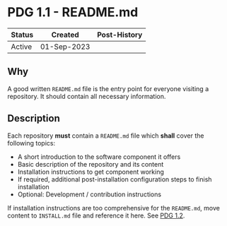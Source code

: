 # PDG 1.1 - README.md

| Status | Created     | Post-History |
|--------|-------------|--------------|
| Active | 01-Sep-2023 |              |

## Why

A good written `README.md` file is the entry point for everyone visiting a repository. It should contain all necessary information.

## Description

Each repository **must** contain a `README.md` file which **shall** cover the following topics:

- A short introduction to the software component it offers
- Basic description of the repository and its content
- Installation instructions to get component working
- If required, additional post-installation configuration steps to finish installation
- Optional: Development / contribution instructions 

If installation instructions are too comprehensive for the `README.md`, move content to `INSTALL.md` file and reference it here. See [PDG 1.2](pdg-1-2.md).
